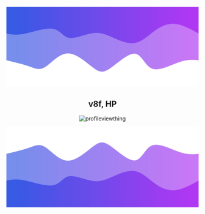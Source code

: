 ![Header](./header.png)
<h2 align="center">v8f, HP</h2>
 <p align="center">
    <img src="https://komarev.com/ghpvc/?username=V8F&color=00008B" alt="profileviewthing">
  </p>

![Footer](./footer.png)
